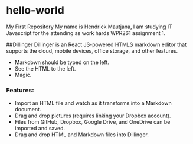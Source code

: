 # hello-world
My First Repository
My name is Hendrick Mautjana, I am studying IT Javascript for the attending as work hards WPR261 assignment 1.

##Dillinger 
Dillinger is an React JS-powered HTMLS markdown editor that supports the cloud, mobile devices, office storage, and other features.

- Markdown should be typed on the left.
- See the HTML to the left.
- Magic.

### Features:
- Import an HTML file and watch as it transforms into a Markdown document.
- Drag and drop pictures (requires linking your Dropbox account).
- Files from GitHub, Dropbox, Google Drive, and OneDrive can be imported and saved.
- Drag and drop HTML and Markdown files into Dillinger.

